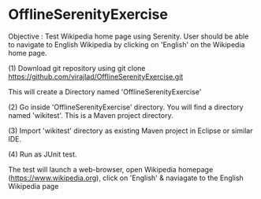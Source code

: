 # OfflineSerenityExercise


Objective : Test Wikipedia home page using Serenity. User should be able to navigate to English Wikipedia by clicking on
'English' on the Wikipedia home page.

(1) Download git repository using 
git clone https://github.com/virajlad/OfflineSerenityExercise.git

This will create a Directory named 'OfflineSerenityExercise'

(2) Go inside 'OfflineSerenityExercise' directory. You will find a directory named 'wikitest'. This is a Maven project 
directory. 

(3) Import 'wikitest' directory as existing Maven project in Eclipse or similar IDE.

(4) Run as JUnit test.

The test will launch a web-browser, open Wikipedia homepage (https://www.wikipedia.org), click on 'English' & naviagate 
to the English Wikipedia page
